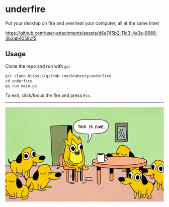 # underfire

Put your desktop on fire and overheat your computer, all at the same time!

https://github.com/user-attachments/assets/d6a745b2-11c3-4a3e-8666-4b2ab4058cf5

## Usage

Clone the repo and run with `go`:

    git clone https://github.com/braheezy/underfire
    cd underfire
    go run main.go

To exit, click/focus the fire and press `Esc`.

---

![this is fine](/assets/fine.jpg)
